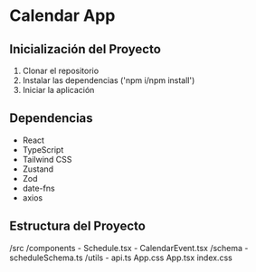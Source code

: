 # Calendar App

## Inicialización del Proyecto
1. Clonar el repositorio
2. Instalar las dependencias ('npm i/npm install')
3. Iniciar la aplicación

## Dependencias
- React
- TypeScript
- Tailwind CSS
- Zustand
- Zod
- date-fns
- axios

## Estructura del Proyecto
/src
    /components
        - Schedule.tsx
        - CalendarEvent.tsx
    /schema 
        - scheduleSchema.ts
    /utils
        - api.ts
App.css
App.tsx
index.css